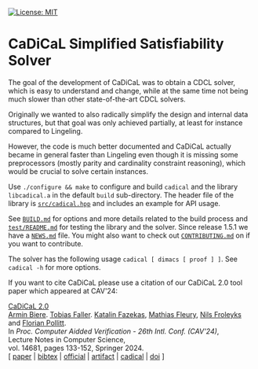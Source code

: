 [![License: MIT](https://img.shields.io/badge/License-MIT-yellow.svg)](https://opensource.org/licenses/MIT)


CaDiCaL Simplified Satisfiability Solver
===============================================================================

The goal of the development of CaDiCaL was to obtain a CDCL solver,
which is easy to understand and change, while at the same time not being
much slower than other state-of-the-art CDCL solvers.

Originally we wanted to also radically simplify the design and internal data
structures, but that goal was only achieved partially, at least for instance
compared to Lingeling.

However, the code is much better documented and CaDiCaL actually became in
general faster than Lingeling even though it is missing some preprocessors
(mostly parity and cardinality constraint reasoning), which would be crucial
to solve certain instances.

Use `./configure && make` to configure and build `cadical` and the library
`libcadical.a` in the default `build` sub-directory.  The header file of
the library is [`src/cadical.hpp`](src/cadical.hpp) and includes an example
for API usage.
  
See [`BUILD.md`](BUILD.md) for options and more details related to the build
process and [`test/README.md`](test/README.md) for testing the library and
the solver.  Since release 1.5.1 we have a [`NEWS.md`](NEWS.md) file.
You might also want to check out [`CONTRIBUTING.md`](CONTRIBUTING.md) on
if you want to contribute.

The solver has the following usage `cadical [ dimacs [ proof ] ]`.
See `cadical -h` for more options.

If you want to cite CaDiCaL please use a citation of our CaDiCaL 2.0 tool
paper which appeared at CAV'24:

<p>
<a
href="https://cca.informatik.uni-freiburg.de/papers/BiereFallerFazekasFleuryFroleyksPollitt-CAV24.pdf">CaDiCaL
2.0</a>
<br>
<a href="https://cca.informatik.uni-freiburg.de/biere">Armin Biere</a>.
<a href="https://cca.informatik.uni-freiburg.de/fallert">Tobias Faller</a>.
<a href="https://kfazekas.github.io">Katalin Fazekas</a>,
<a href="https://cca.informatik.uni-freiburg.de/fleury">Mathias Fleury</a>,
<a href="https://fmv.jku.at/froleyks">Nils Froleyks</a> and
<a href="https://cca.informatik.uni-freiburg.de/pollittf">Florian Pollitt</a>.
<br>
In
<i>
Proc.&nbsp;Computer Aidded Verification - 26th Intl.&nbsp;Conf.&nbsp;(CAV'24)</i>,
<br>
Lecture Notes in Computer Science,
<br>
vol.&nbsp;14681,
pages 133-152,
Springer 2024.
<br>
[ <a href="https://cca.informatik.uni-freiburg.de/papers/BiereFallerFazekasFleuryFroleyksPollitt-CAV24.pdf">paper</a>
| <a href="https://cca.informatik.uni-freiburg.de/papers/BiereFallerFazekasFleuryFroleyksPollitt-CAV24.bib">bibtex</a>
| <a href="https://cca.informatik.uni-freiburg.de/papers/BiereFallerFazekasFleuryFroleyksPollitt-CAV24-Springer.pdf">official</a>
| <a href="https://zenodo.org/records/10943125">artifact</a>
| <a href="https://github.com/arminbiere/cadical">cadical</a>
| <a href="https://doi.org/10.1007/978-3-031-37703-7">doi</a>
]
</p>

